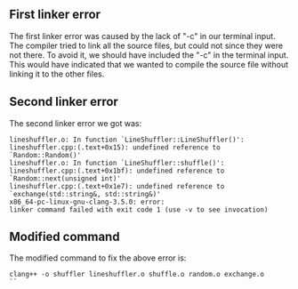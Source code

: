 ## First linker error
The first linker error was caused by the lack of "-c" in our terminal input.
The compiler tried to link all the source files, but could not since they 
were not there.
To avoid it, we should have included the "-c" in the terminal input. This
would have indicated that we wanted to compile the source file without
linking it to the other files.

## Second linker error
The second linker error we got was:
```
lineshuffler.o: In function `LineShuffler::LineShuffler()':
lineshuffler.cpp:(.text+0x15): undefined reference to `Random::Random()'
lineshuffler.o: In function `LineShuffler::shuffle()':
lineshuffler.cpp:(.text+0x1bf): undefined reference to 
`Random::next(unsigned int)'
lineshuffler.cpp:(.text+0x1e7): undefined reference to 
`exchange(std::string&, std::string&)'
x86_64-pc-linux-gnu-clang-3.5.0: error: 
linker command failed with exit code 1 (use -v to see invocation)
```

## Modified command
The modified command to fix the above error is:
```
clang++ -o shuffler lineshuffler.o shuffle.o random.o exchange.o
``
